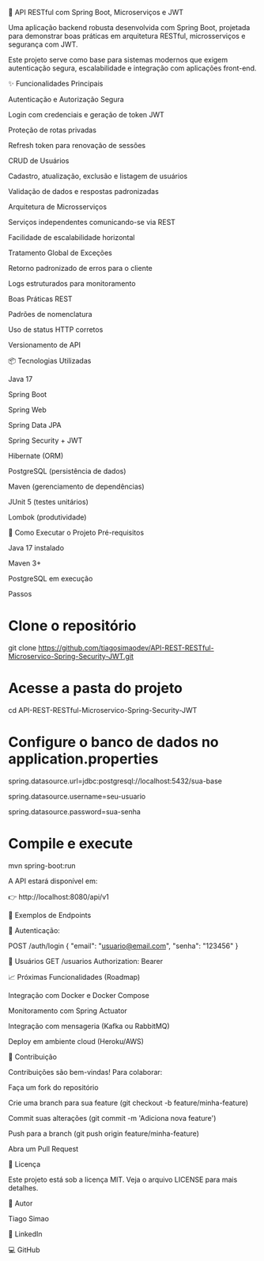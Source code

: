 🔐 API RESTful com Spring Boot, Microserviços e JWT

Uma aplicação backend robusta desenvolvida com Spring Boot, projetada para demonstrar boas práticas em arquitetura RESTful, microsserviços e segurança com JWT.

Este projeto serve como base para sistemas modernos que exigem autenticação segura, escalabilidade e integração com aplicações front-end.

✨ Funcionalidades Principais

Autenticação e Autorização Segura

Login com credenciais e geração de token JWT

Proteção de rotas privadas

Refresh token para renovação de sessões

CRUD de Usuários

Cadastro, atualização, exclusão e listagem de usuários

Validação de dados e respostas padronizadas

Arquitetura de Microsserviços

Serviços independentes comunicando-se via REST

Facilidade de escalabilidade horizontal

Tratamento Global de Exceções

Retorno padronizado de erros para o cliente

Logs estruturados para monitoramento

Boas Práticas REST

Padrões de nomenclatura

Uso de status HTTP corretos

Versionamento de API

📦 Tecnologias Utilizadas

Java 17

Spring Boot 

Spring Web

Spring Data JPA

Spring Security + JWT

Hibernate (ORM)

PostgreSQL (persistência de dados)

Maven (gerenciamento de dependências)

JUnit 5 (testes unitários)

Lombok (produtividade)

🚀 Como Executar o Projeto
Pré-requisitos

Java 17 instalado

Maven 3+

PostgreSQL em execução

Passos
# Clone o repositório
git clone https://github.com/tiagosimaodev/API-REST-RESTful-Microservico-Spring-Security-JWT.git

# Acesse a pasta do projeto
cd API-REST-RESTful-Microservico-Spring-Security-JWT

# Configure o banco de dados no application.properties
spring.datasource.url=jdbc:postgresql://localhost:5432/sua-base

spring.datasource.username=seu-usuario

spring.datasource.password=sua-senha

# Compile e execute
mvn spring-boot:run


A API estará disponível em:

👉 http://localhost:8080/api/v1


📄 Exemplos de Endpoints


🔑 Autenticação:

POST /auth/login
{
  "email": "usuario@email.com",
  "senha": "123456"
}



👤 Usuários
GET /usuarios
Authorization: Bearer <seu-token>

📈 Próximas Funcionalidades (Roadmap)

Integração com Docker e Docker Compose

Monitoramento com Spring Actuator

Integração com mensageria (Kafka ou RabbitMQ)

Deploy em ambiente cloud (Heroku/AWS)

🤝 Contribuição

Contribuições são bem-vindas! Para colaborar:

Faça um fork do repositório

Crie uma branch para sua feature (git checkout -b feature/minha-feature)

Commit suas alterações (git commit -m 'Adiciona nova feature')

Push para a branch (git push origin feature/minha-feature)

Abra um Pull Request

📄 Licença

Este projeto está sob a licença MIT. Veja o arquivo LICENSE
 para mais detalhes.

👤 Autor

Tiago Simao

💼 LinkedIn

💻 GitHub
